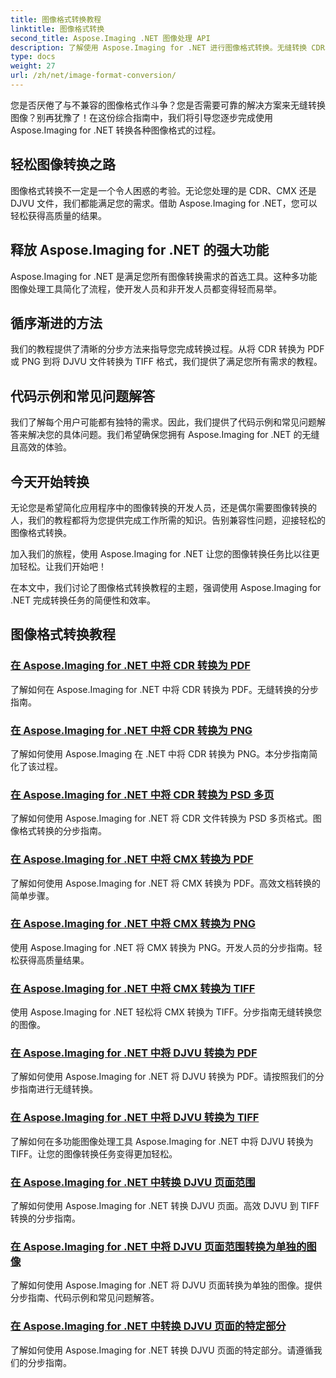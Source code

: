 ```yaml
---
title: 图像格式转换教程
linktitle: 图像格式转换
second_title: Aspose.Imaging .NET 图像处理 API
description: 了解使用 Aspose.Imaging for .NET 进行图像格式转换。无缝转换 CDR、CMX、DJVU 等。专家指南带来完美结果
type: docs
weight: 27
url: /zh/net/image-format-conversion/
---
```


您是否厌倦了与不兼容的图像格式作斗争？您是否需要可靠的解决方案来无缝转换图像？别再犹豫了！在这份综合指南中，我们将引导您逐步完成使用 Aspose.Imaging for .NET 转换各种图像格式的过程。

## 轻松图像转换之路

图像格式转换不一定是一个令人困惑的考验。无论您处理的是 CDR、CMX 还是 DJVU 文件，我们都能满足您的需求。借助 Aspose.Imaging for .NET，您可以轻松获得高质量的结果。

## 释放 Aspose.Imaging for .NET 的强大功能

Aspose.Imaging for .NET 是满足您所有图像转换需求的首选工具。这种多功能图像处理工具简化了流程，使开发人员和非开发人员都变得轻而易举。

## 循序渐进的方法

我们的教程提供了清晰的分步方法来指导您完成转换过程。从将 CDR 转换为 PDF 或 PNG 到将 DJVU 文件转换为 TIFF 格式，我们提供了满足您所有需求的教程。

## 代码示例和常见问题解答

我们了解每个用户可能都有独特的需求。因此，我们提供了代码示例和常见问题解答来解决您的具体问题。我们希望确保您拥有 Aspose.Imaging for .NET 的无缝且高效的体验。

## 今天开始转换

无论您是希望简化应用程序中的图像转换的开发人员，还是偶尔需要图像转换的人，我们的教程都将为您提供完成工作所需的知识。告别兼容性问题，迎接轻松的图像格式转换。

加入我们的旅程，使用 Aspose.Imaging for .NET 让您的图像转换任务比以往更加轻松。让我们开始吧！

在本文中，我们讨论了图像格式转换教程的主题，强调使用 Aspose.Imaging for .NET 完成转换任务的简便性和效率。

## 图像格式转换教程
### [在 Aspose.Imaging for .NET 中将 CDR 转换为 PDF](./convert-cdr-to-pdf/)
了解如何在 Aspose.Imaging for .NET 中将 CDR 转换为 PDF。无缝转换的分步指南。
### [在 Aspose.Imaging for .NET 中将 CDR 转换为 PNG](./convert-cdr-to-png/)
了解如何使用 Aspose.Imaging 在 .NET 中将 CDR 转换为 PNG。本分步指南简化了该过程。
### [在 Aspose.Imaging for .NET 中将 CDR 转换为 PSD 多页](./convert-cdr-to-psd-multipage/)
了解如何使用 Aspose.Imaging for .NET 将 CDR 文件转换为 PSD 多页格式。图像格式转换的分步指南。
### [在 Aspose.Imaging for .NET 中将 CMX 转换为 PDF](./convert-cmx-to-pdf/)
了解如何使用 Aspose.Imaging for .NET 将 CMX 转换为 PDF。高效文档转换的简单步骤。
### [在 Aspose.Imaging for .NET 中将 CMX 转换为 PNG](./convert-cmx-to-png/)
使用 Aspose.Imaging for .NET 将 CMX 转换为 PNG。开发人员的分步指南。轻松获得高质量结果。
### [在 Aspose.Imaging for .NET 中将 CMX 转换为 TIFF](./convert-cmx-to-tiff/)
使用 Aspose.Imaging for .NET 轻松将 CMX 转换为 TIFF。分步指南无缝转换您的图像。
### [在 Aspose.Imaging for .NET 中将 DJVU 转换为 PDF](./convert-djvu-to-pdf/)
了解如何使用 Aspose.Imaging for .NET 将 DJVU 转换为 PDF。请按照我们的分步指南进行无缝转换。
### [在 Aspose.Imaging for .NET 中将 DJVU 转换为 TIFF](./convert-djvu-to-tiff/)
了解如何在多功能图像处理工具 Aspose.Imaging for .NET 中将 DJVU 转换为 TIFF。让您的图像转换任务变得更加轻松。
### [在 Aspose.Imaging for .NET 中转换 DJVU 页面范围](./convert-range-of-djvu-pages/)
了解如何使用 Aspose.Imaging for .NET 转换 DJVU 页面。高效 DJVU 到 TIFF 转换的分步指南。
### [在 Aspose.Imaging for .NET 中将 DJVU 页面范围转换为单独的图像](./convert-range-of-djvu-pages-to-separate-images/)
了解如何使用 Aspose.Imaging for .NET 将 DJVU 页面转换为单独的图像。提供分步指南、代码示例和常见问题解答。
### [在 Aspose.Imaging for .NET 中转换 DJVU 页面的特定部分](./convert-specific-portion-of-djvu-page/)
了解如何使用 Aspose.Imaging for .NET 转换 DJVU 页面的特定部分。请遵循我们的分步指南。